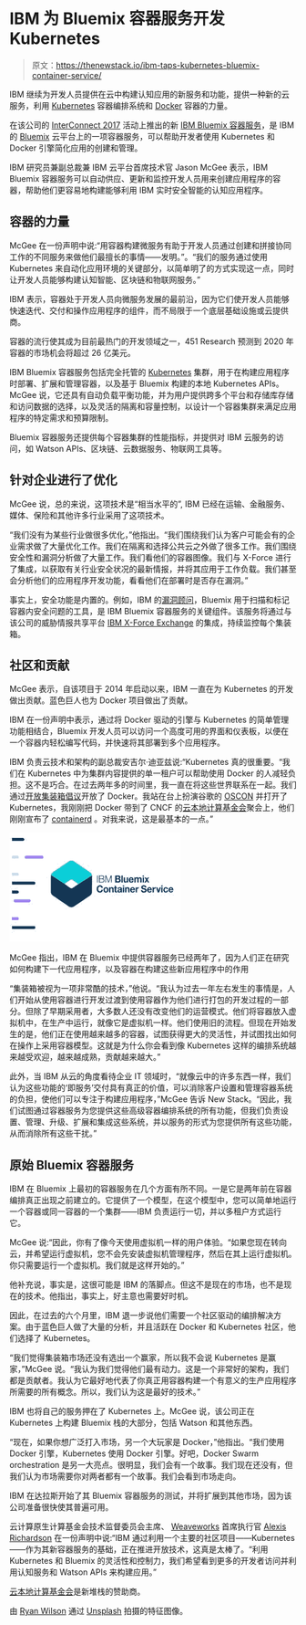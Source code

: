 # IBM 为 Bluemix 容器服务开发 Kubernetes

> 原文：<https://thenewstack.io/ibm-taps-kubernetes-bluemix-container-service/>

IBM 继续为开发人员提供在云中构建认知应用的新服务和功能，提供一种新的云服务，利用 [Kubernetes](https://thenewstack.io/kubernetes-an-overview/) 容器编排系统和 [Docker](https://thenewstack.io/ebookseries/) 容器的力量。

在该公司的 [InterConnect 2017](https://thenewstack.io/ibm-empowers-financial-services-app-developers-new-tools-services/) 活动上推出的新 [IBM Bluemix 容器服务](https://www.ibm.com/cloud-computing/bluemix/containers)，是 IBM 的 [Bluemix](https://www.ibm.com/cloud-computing/bluemix/) 云平台上的一项容器服务，可以帮助开发者使用 Kubernetes 和 Docker 引擎简化应用的创建和管理。

IBM 研究员兼副总裁兼 IBM 云平台首席技术官 Jason McGee 表示，IBM Bluemix 容器服务可以自动供应、更新和监控开发人员用来创建应用程序的容器，帮助他们更容易地构建能够利用 IBM 实时安全智能的认知应用程序。

## 容器的力量

McGee 在一份声明中说:“用容器构建微服务有助于开发人员通过创建和拼接协同工作的不同服务来做他们最擅长的事情——发明。”。“我们的服务通过使用 Kubernetes 来自动化应用环境的关键部分，以简单明了的方式实现这一点，同时让开发人员能够构建认知智能、区块链和物联网服务。”

IBM 表示，容器处于开发人员向微服务发展的最前沿，因为它们使开发人员能够快速迭代、交付和操作应用程序的组件，而不局限于一个底层基础设施或云提供商。

容器的流行使其成为目前最热门的开发领域之一，451 Research 预测到 2020 年容器的市场机会将超过 26 亿美元。

IBM Bluemix 容器服务包括完全托管的 [Kubernetes](/category/kubernetes/) 集群，用于在构建应用程序时部署、扩展和管理容器，以及基于 Bluemix 构建的本地 Kubernetes APIs。McGee 说，它还具有自动负载平衡功能，并为用户提供跨多个平台和存储库存储和访问数据的选择，以及灵活的隔离和容量控制，以设计一个容器集群来满足应用程序的特定需求和预算限制。

Bluemix 容器服务还提供每个容器集群的性能指标，并提供对 IBM 云服务的访问，如 Watson APIs、区块链、云数据服务、物联网工具等。

## 针对企业进行了优化

McGee 说，总的来说，这项技术是“相当水平的”, IBM 已经在运输、金融服务、媒体、保险和其他许多行业采用了这项技术。

“我们没有为某些行业做很多优化，”他指出。“我们围绕我们认为客户可能会有的企业需求做了大量优化工作。我们在隔离和选择公共云之外做了很多工作。我们围绕安全性和漏洞分析做了大量工作。我们看他们的容器图像。我们与 X-Force 进行了集成，以获取有关行业安全状况的最新情报，并将其应用于工作负载。我们甚至会分析他们的应用程序开发功能，看看他们在部署时是否存在漏洞。”

事实上，安全功能是内置的。例如，IBM 的[漏洞顾问](https://www.ibm.com/blogs/bluemix/2017/02/assessing-security-risk-containers-vulnerability-advisor/)，Bluemix 用于扫描和标记容器内安全问题的工具，是 IBM Bluemix 容器服务的关键组件。该服务将通过与该公司的威胁情报共享平台 [IBM X-Force Exchange](https://exchange.xforce.ibmcloud.com/) 的集成，持续监控每个集装箱。

## 社区和贡献

McGee 表示，自该项目于 2014 年启动以来，IBM 一直在为 Kubernetes 的开发做出贡献。蓝色巨人也为 Docker 项目做出了贡献。

IBM 在一份声明中表示，通过将 Docker 驱动的引擎与 Kubernetes 的简单管理功能相结合，Bluemix 开发人员可以访问一个高度可用的界面和仪表板，以便在一个容器内轻松编写代码，并快速将其部署到多个应用程序。

IBM 负责云技术和架构的副总裁安吉尔·迪亚兹说:“Kubernetes 真的很重要。“我们在 Kubernetes 中为集群内容提供的单一租户可以帮助使用 Docker 的人减轻负担。这不是巧合。在过去两年多的时间里，我一直在将这些世界联系在一起。我们通过[开放集装箱倡议](https://thenewstack.io/open-container-initiative-launches-container-image-format-spec/)开放了 Docker。我站在台上扮演谷歌的 [OSCON](https://thenewstack.io/oscon-2016-capital-one-going-open-source/) 并打开了 Kubernetes，我刚刚把 Docker 带到了 CNCF 的[云本地计算基金会](https://www.cncf.io/)聚会上，他们刚刚宣布了 [containerd](https://thenewstack.io/docker-spins-containerd-independent-open-source-project/) 。对我来说，这是最基本的一点。”

[![](img/3e06f92a228c32ad578fa8ba26fe3d2e.png)](https://www.ibm.com/cloud-computing/bluemix/containers)

McGee 指出，IBM 在 Bluemix 中提供容器服务已经两年了，因为人们正在研究如何构建下一代应用程序，以及容器在构建这些新应用程序中的作用

“集装箱被视为一项非常酷的技术，”他说。“我认为过去一年左右发生的事情是，人们开始从使用容器进行开发过渡到使用容器作为他们进行打包的开发过程的一部分。但除了早期采用者，大多数人还没有改变他们的运营模式。他们将容器放入虚拟机中，在生产中运行，就像它是虚拟机一样。他们使用旧的流程。但现在开始发生的是，他们正在使用越来越多的容器，试图获得更大的灵活性，并试图找出如何在操作上采用容器模型。这就是为什么你会看到像 Kubernetes 这样的编排系统越来越受欢迎，越来越成熟，贡献越来越大。”

此外，当 IBM 从云的角度看待企业 IT 领域时，“就像云中的许多东西一样，我们认为这些功能的‘即服务’交付具有真正的价值，可以消除客户设置和管理容器系统的负担，使他们可以专注于构建应用程序，”McGee 告诉 New Stack。“因此，我们试图通过容器服务为您提供这些高级容器编排系统的所有功能，但我们负责设置、管理、升级、扩展和集成这些系统，并以服务的形式为您提供所有这些功能，从而消除所有这些干扰。”

## 原始 Bluemix 容器服务

IBM 在 Bluemix 上最初的容器服务在几个方面有所不同。一是它是两年前在容器编排真正出现之前建立的。它提供了一个模型，在这个模型中，您可以简单地运行一个容器或同一容器的一个集群——IBM 负责运行一切，并以多租户方式运行它。

McGee 说:“因此，你有了像今天使用虚拟机一样的用户体验。“如果您现在转向云，并希望运行虚拟机，您不会先安装虚拟机管理程序，然后在其上运行虚拟机。你只需要运行一个虚拟机。我们就是这样开始的。”

他补充说，事实是，这很可能是 IBM 的落脚点。但这不是现在的市场，也不是现在的技术。他指出，事实上，好主意也需要好时机。

因此，在过去的六个月里，IBM 退一步说他们需要一个社区驱动的编排解决方案。由于蓝色巨人做了大量的分析，并且活跃在 Docker 和 Kubernetes 社区，他们选择了 Kubernetes。

“我们觉得集装箱市场还没有选出一个赢家，所以我不会说 Kubernetes 是赢家，”McGee 说。“我认为我们觉得他们最有动力。这是一个非常好的架构，我们都是贡献者。我认为它最好地代表了你真正用容器构建一个有意义的生产应用程序所需要的所有概念。所以，我们认为这是最好的技术。”

IBM 也将自己的服务押在了 Kubernetes 上。McGee 说，该公司正在 Kubernetes 上构建 Bluemix 栈的大部分，包括 Watson 和其他东西。

“现在，如果你想广泛打入市场，另一个大玩家是 Docker，”他指出。“我们使用 Docker 引擎，Kubernetes 使用 Docker 引擎。好吧，Docker Swarm orchestration 是另一大亮点。很明显，我们会有一个故事。我们现在还没有，但我们认为市场需要你对两者都有一个故事。我们会看到市场走向。

IBM 在达拉斯开始了其 Bluemix 容器服务的测试，并将扩展到其他市场，因为该公司准备很快使其普遍可用。

云计算原生计算基金会技术监督委员会主席、 [Weaveworks](https://www.weave.works/) 首席执行官 [Alexis Richardson](https://twitter.com/monadic) 在一份声明中说:“IBM 通过利用一个主要的社区项目——Kubernetes——作为其新容器服务的基础，正在推进开放技术，这真是太棒了。“利用 Kubernetes 和 Bluemix 的灵活性和控制力，我们希望看到更多的开发者访问并利用认知服务和 Watson APIs 来构建应用。”

[云本地计算基金会](https://www.cncf.io/)是新堆栈的赞助商。

由 [Ryan Wilson](https://unsplash.com/@rbwilson) 通过 [Unsplash](https://unsplash.com/@rbwilson?photo=YdpDztAnW9w) 拍摄的特征图像。

<svg xmlns:xlink="http://www.w3.org/1999/xlink" viewBox="0 0 68 31" version="1.1"><title>Group</title> <desc>Created with Sketch.</desc></svg>